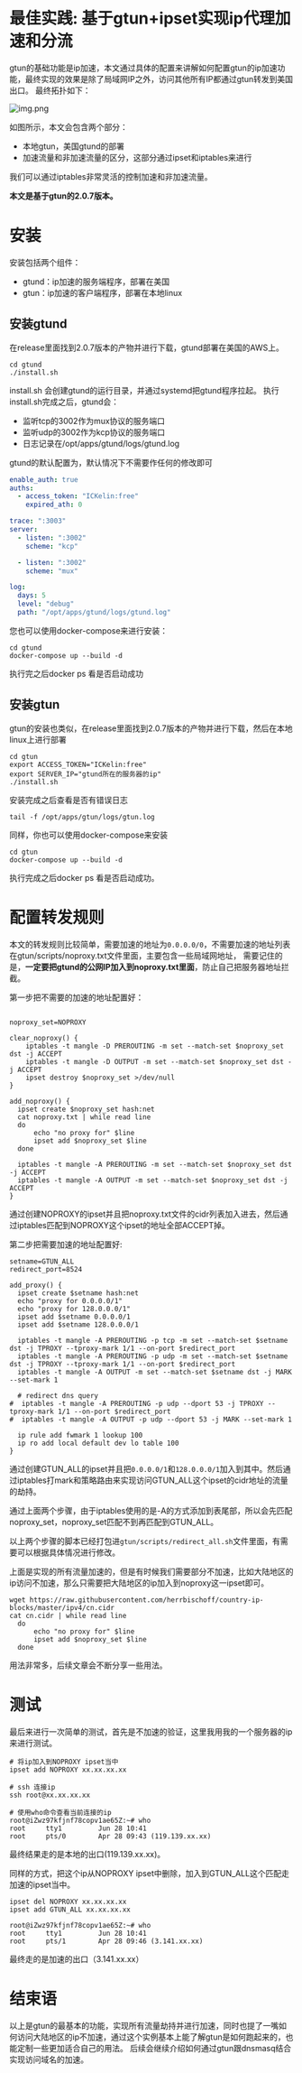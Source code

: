 # 最佳实践: 基于gtun+ipset实现ip代理加速和分流
gtun的基础功能是ip加速，本文通过具体的配置来讲解如何配置gtun的ip加速功能，最终实现的效果是除了局域网IP之外，访问其他所有IP都通过gtun转发到美国出口。
最终拓扑如下：

![img.png](assets/ip_acc_topology.png)

如图所示，本文会包含两个部分：
- 本地gtun，美国gtund的部署
- 加速流量和非加速流量的区分，这部分通过ipset和iptables来进行

我们可以通过iptables非常灵活的控制加速和非加速流量。

**本文是基于gtun的2.0.7版本。**

# 安装
安装包括两个组件：
- gtund：ip加速的服务端程序，部署在美国
- gtun：ip加速的客户端程序，部署在本地linux

## 安装gtund
在release里面找到2.0.7版本的产物并进行下载，gtund部署在美国的AWS上。

```
cd gtund
./install.sh
```
install.sh 会创建gtund的运行目录，并通过systemd把gtund程序拉起。
执行install.sh完成之后，gtund会：
- 监听tcp的3002作为mux协议的服务端口
- 监听udp的3002作为kcp协议的服务端口
- 日志记录在/opt/apps/gtund/logs/gtund.log

gtund的默认配置为，默认情况下不需要作任何的修改即可

```yaml
enable_auth: true
auths:
  - access_token: "ICKelin:free"
    expired_ath: 0

trace: ":3003"
server:
  - listen: ":3002"
    scheme: "kcp"

  - listen: ":3002"
    scheme: "mux"

log:
  days: 5
  level: "debug"
  path: "/opt/apps/gtund/logs/gtund.log"

```

您也可以使用docker-compose来进行安装：

```shell
cd gtund
docker-compose up --build -d
```

执行完之后docker ps 看是否启动成功

## 安装gtun

gtun的安装也类似，在release里面找到2.0.7版本的产物并进行下载，然后在本地linux上进行部署

```shell
cd gtun
export ACCESS_TOKEN="ICKelin:free"
export SERVER_IP="gtund所在的服务器的ip"
./install.sh
```

安装完成之后查看是否有错误日志

```shell
tail -f /opt/apps/gtun/logs/gtun.log
```

同样，你也可以使用docker-compose来安装

```shell
cd gtun
docker-compose up --build -d
```

执行完成之后docker ps 看是否启动成功。

# 配置转发规则
本文的转发规则比较简单，需要加速的地址为`0.0.0.0/0`，不需要加速的地址列表在gtun/scripts/noproxy.txt文件里面，主要包含一些局域网地址，
需要记住的是，**一定要把gtund的公网IP加入到noproxy.txt里面**，防止自己把服务器地址拦截。

第一步把不需要的加速的地址配置好：
```shell

noproxy_set=NOPROXY

clear_noproxy() {
    iptables -t mangle -D PREROUTING -m set --match-set $noproxy_set dst -j ACCEPT
    iptables -t mangle -D OUTPUT -m set --match-set $noproxy_set dst -j ACCEPT
    ipset destroy $noproxy_set >/dev/null
}

add_noproxy() {
  ipset create $noproxy_set hash:net
  cat noproxy.txt | while read line
  do
      echo "no proxy for" $line
      ipset add $noproxy_set $line
  done

  iptables -t mangle -A PREROUTING -m set --match-set $noproxy_set dst -j ACCEPT
  iptables -t mangle -A OUTPUT -m set --match-set $noproxy_set dst -j ACCEPT
}
```

通过创建NOPROXY的ipset并且把noproxy.txt文件的cidr列表加入进去，然后通过iptables匹配到NOPROXY这个ipset的地址全部ACCEPT掉。

第二步把需要加速的地址配置好:

```shell
setname=GTUN_ALL
redirect_port=8524

add_proxy() {
  ipset create $setname hash:net
  echo "proxy for 0.0.0.0/1"
  echo "proxy for 128.0.0.0/1"
  ipset add $setname 0.0.0.0/1
  ipset add $setname 128.0.0.0/1

  iptables -t mangle -A PREROUTING -p tcp -m set --match-set $setname dst -j TPROXY --tproxy-mark 1/1 --on-port $redirect_port
  iptables -t mangle -A PREROUTING -p udp -m set --match-set $setname dst -j TPROXY --tproxy-mark 1/1 --on-port $redirect_port
  iptables -t mangle -A OUTPUT -m set --match-set $setname dst -j MARK --set-mark 1

  # redirect dns query
#  iptables -t mangle -A PREROUTING -p udp --dport 53 -j TPROXY --tproxy-mark 1/1 --on-port $redirect_port
#  iptables -t mangle -A OUTPUT -p udp --dport 53 -j MARK --set-mark 1

  ip rule add fwmark 1 lookup 100
  ip ro add local default dev lo table 100
}

```

通过创建GTUN_ALL的ipset并且把`0.0.0.0/1`和`128.0.0.0/1`加入到其中。然后通过iptables打mark和策略路由来实现访问GTUN_ALL这个ipset的cidr地址的流量的劫持。

通过上面两个步骤，由于iptables使用的是-A的方式添加到表尾部，所以会先匹配noproxy_set，noproxy_set匹配不到再匹配到GTUN_ALL。

以上两个步骤的脚本已经打包进`gtun/scripts/redirect_all.sh`文件里面，有需要可以根据具体情况进行修改。

上面是实现的所有流量加速的，但是有时候我们需要部分不加速，比如大陆地区的ip访问不加速，那么只需要把大陆地区的ip加入到noproxy这一ipset即可。

```shell
wget https://raw.githubusercontent.com/herrbischoff/country-ip-blocks/master/ipv4/cn.cidr
cat cn.cidr | while read line
  do
      echo "no proxy for" $line
      ipset add $noproxy_set $line
  done
```

用法非常多，后续文章会不断分享一些用法。

# 测试
最后来进行一次简单的测试，首先是不加速的验证，这里我用我的一个服务器的ip来进行测试。

```shell
# 将ip加入到NOPROXY ipset当中
ipset add NOPROXY xx.xx.xx.xx

# ssh 连接ip
ssh root@xx.xx.xx.xx

# 使用who命令查看当前连接的ip
root@iZwz97kfjnf78copv1ae65Z:~# who
root     tty1         Jun 28 10:41
root     pts/0        Apr 28 09:43 (119.139.xx.xx)
```

最终结果走的是本地的出口(119.139.xx.xx)。

同样的方式，把这个ip从NOPROXY ipset中删除，加入到GTUN_ALL这个匹配走加速的ipset当中。

```shell
ipset del NOPROXY xx.xx.xx.xx
ipset add GTUN_ALL xx.xx.xx.xx

root@iZwz97kfjnf78copv1ae65Z:~# who
root     tty1         Jun 28 10:41
root     pts/1        Apr 28 09:46 (3.141.xx.xx)
```

最终走的是加速的出口（3.141.xx.xx）

# 结束语
以上是gtun的最基本的功能，实现所有流量劫持并进行加速，同时也提了一嘴如何访问大陆地区的ip不加速，通过这个实例基本上能了解gtun是如何跑起来的，也能定制一些更加适合自己的用法。
后续会继续介绍如何通过gtun跟dnsmasq结合实现访问域名的加速。